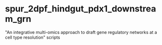 # spur_2dpf_hindgut_pdx1_downstream_grn
"An integrative multi-omics approach to draft gene regulatory networks at a cell type resolution" scripts

